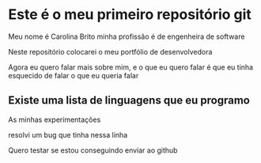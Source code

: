 # Este é o meu primeiro repositório git

Meu nome é Carolina Brito
minha profissão é de engenheira de software

Neste repositório colocarei o meu portfólio de desenvolvedora

Agora eu quero falar mais sobre mim, e o que eu quero falar é que eu tinha esquecido de falar o que eu queria falar

## Existe uma lista de linguagens que eu programo

As minhas experimentações

resolvi um bug que tinha nessa linha 

Quero testar se estou conseguindo enviar ao github
